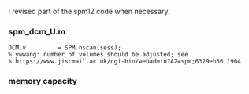 I revised part of the spm12 code when necessary.

### spm_dcm_U.m
```
DCM.v         = SPM.nscan(sess);
% ywwang: number of volumes should be adjusted; see
% https://www.jiscmail.ac.uk/cgi-bin/webadmin?A2=spm;6329eb36.1904
```

### memory capacity
